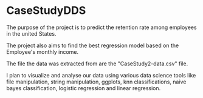 # CaseStudyDDS

The purpose of the project is to predict the retention rate among employees in the united States.

The project also aims to find the best regression model based on the Employee's monthly income.

The file the data was extracted from are the "CaseStudy2-data.csv" file.

I plan to visualize and analyse our data using various data science tools like file manipulation, string manipulation, ggplots, knn classifications, naive bayes classification, logistic regression and linear regression.
